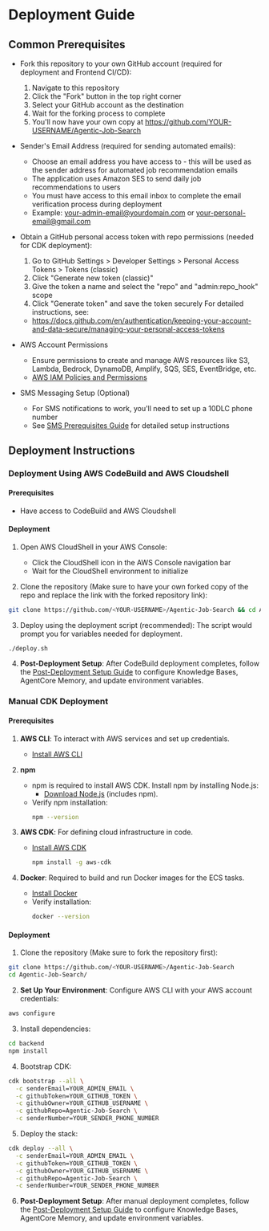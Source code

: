 # Deployment Guide

## Common Prerequisites

- Fork this repository to your own GitHub account (required for deployment and Frontend CI/CD):
  1. Navigate to this repository
  2. Click the "Fork" button in the top right corner
  3. Select your GitHub account as the destination
  4. Wait for the forking process to complete
  5. You'll now have your own copy at https://github.com/YOUR-USERNAME/Agentic-Job-Search

- Sender's Email Address (required for sending automated emails):
  - Choose an email address you have access to - this will be used as the sender address for automated job recommendation emails
  - The application uses Amazon SES to send daily job recommendations to users
  - You must have access to this email inbox to complete the email verification process during deployment
  - Example: your-admin-email@yourdomain.com or your-personal-email@gmail.com

- Obtain a GitHub personal access token with repo permissions (needed for CDK deployment):
  1. Go to GitHub Settings > Developer Settings > Personal Access Tokens > Tokens (classic)
  2. Click "Generate new token (classic)"
  3. Give the token a name and select the "repo" and "admin:repo_hook" scope
  4. Click "Generate token" and save the token securely
  For detailed instructions, see:
  - https://docs.github.com/en/authentication/keeping-your-account-and-data-secure/managing-your-personal-access-tokens

- AWS Account Permissions
   - Ensure permissions to create and manage AWS resources like S3, Lambda, Bedrock, DynamoDB, Amplify, SQS, SES, EventBridge, etc.
   - [AWS IAM Policies and Permissions](https://docs.aws.amazon.com/IAM/latest/UserGuide/access_policies.html)

- SMS Messaging Setup (Optional)
   - For SMS notifications to work, you'll need to set up a 10DLC phone number
   - See [SMS Prerequisites Guide](docs/SMS_PREREQUISITES.md) for detailed setup instructions

## Deployment Instructions

### Deployment Using AWS CodeBuild and AWS Cloudshell

#### Prerequisites

- Have access to CodeBuild and AWS Cloudshell

#### Deployment

1. Open AWS CloudShell in your AWS Console:
   - Click the CloudShell icon in the AWS Console navigation bar
   - Wait for the CloudShell environment to initialize

2. Clone the repository (Make sure to have your own forked copy of the repo and replace the link with the forked repository link):
```bash
git clone https://github.com/<YOUR-USERNAME>/Agentic-Job-Search && cd Agentic-Job-Search/
```

3. Deploy using the deployment script (recommended):
The script would prompt you for variables needed for deployment.
```bash
./deploy.sh
```

4. **Post-Deployment Setup**: After CodeBuild deployment completes, follow the [Post-Deployment Setup Guide](POST_DEPLOYMENT_SETUP.md) to configure Knowledge Bases, AgentCore Memory, and update environment variables.

### Manual CDK Deployment

#### Prerequisites

1. **AWS CLI**: To interact with AWS services and set up credentials.

   - [Install AWS CLI](https://docs.aws.amazon.com/cli/latest/userguide/install-cliv2.html)

2. **npm**
   - npm is required to install AWS CDK. Install npm by installing Node.js:
     - [Download Node.js](https://nodejs.org/) (includes npm).
   - Verify npm installation:
     ```bash
     npm --version
     ```
3. **AWS CDK**: For defining cloud infrastructure in code.
   - [Install AWS CDK](https://docs.aws.amazon.com/cdk/v2/guide/getting_started.html)
     ```bash
     npm install -g aws-cdk
     ```

4. **Docker**: Required to build and run Docker images for the ECS tasks.
   - [Install Docker](https://docs.docker.com/get-docker/)
   - Verify installation:
     ```bash
     docker --version
     ```

#### Deployment

1. Clone the repository (Make sure to fork the repository first):
```bash
git clone https://github.com/<YOUR-USERNAME>/Agentic-Job-Search
cd Agentic-Job-Search/
```

2. **Set Up Your Environment**:
Configure AWS CLI with your AWS account credentials:
  ```bash
  aws configure
  ```

3. Install dependencies:
```bash
cd backend
npm install
```

4. Bootstrap CDK:
```bash
cdk bootstrap --all \
  -c senderEmail=YOUR_ADMIN_EMAIL \
  -c githubToken=YOUR_GITHUB_TOKEN \
  -c githubOwner=YOUR_GITHUB_USERNAME \
  -c githubRepo=Agentic-Job-Search \
  -c senderNumber=YOUR_SENDER_PHONE_NUMBER
```

5. Deploy the stack:
```bash
cdk deploy --all \
  -c senderEmail=YOUR_ADMIN_EMAIL \
  -c githubToken=YOUR_GITHUB_TOKEN \
  -c githubOwner=YOUR_GITHUB_USERNAME \
  -c githubRepo=Agentic-Job-Search \
  -c senderNumber=YOUR_SENDER_PHONE_NUMBER
```

6. **Post-Deployment Setup**: After manual deployment completes, follow the [Post-Deployment Setup Guide](POST_DEPLOYMENT_SETUP.md) to configure Knowledge Bases, AgentCore Memory, and update environment variables.
